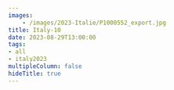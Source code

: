 ```yaml
---
images:
    - /images/2023-Italie/P1000552_export.jpg
title: Italy-10
date: 2023-08-29T13:00:00
tags:
- all
- italy2023
multipleColumn: false
hideTitle: true
---
```


